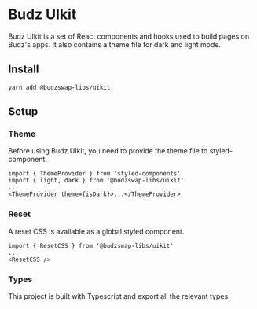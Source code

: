 # Budz UIkit

Budz UIkit is a set of React components and hooks used to build pages on Budz's apps. It also contains a theme file for dark and light mode.

## Install

`yarn add @budzswap-libs/uikit`

## Setup

### Theme

Before using Budz UIkit, you need to provide the theme file to styled-component.

```
import { ThemeProvider } from 'styled-components'
import { light, dark } from '@budzswap-libs/uikit'
...
<ThemeProvider theme={isDark}>...</ThemeProvider>
```

### Reset

A reset CSS is available as a global styled component.

```
import { ResetCSS } from '@budzswap-libs/uikit'
...
<ResetCSS />
```

### Types

This project is built with Typescript and export all the relevant types.